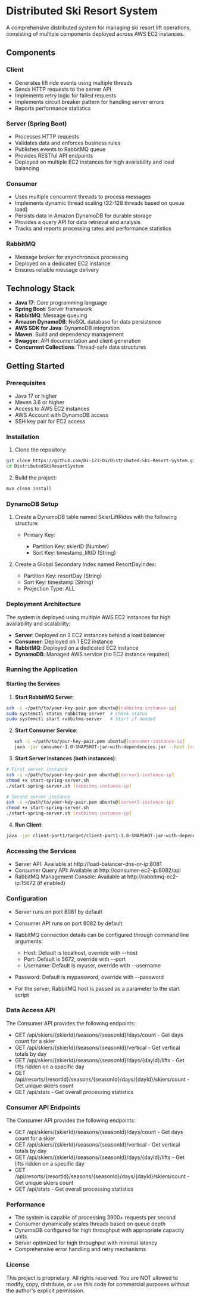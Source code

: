 # Distributed Ski Resort System

A comprehensive distributed system for managing ski resort lift operations, consisting of multiple components deployed across AWS EC2 instances.
## Components

### Client
- Generates lift ride events using multiple threads
- Sends HTTP requests to the server API
- Implements retry logic for failed requests
- Implements circuit breaker pattern for handling server errors
-  Reports performance statistics

### Server (Spring Boot)
- Processes HTTP requests
- Validates data and enforces business rules
- Publishes events to RabbitMQ queue
- Provides RESTful API endpoints
- Deployed on multiple EC2 instances for high availability and load balancing

### Consumer
- Uses multiple concurrent threads to process messages
- Implements dynamic thread scaling (32-128 threads based on queue load)
- Persists data in Amazon DynamoDB for durable storage
- Provides a query API for data retrieval and analysis
- Tracks and reports processing rates and performance statistics


### RabbitMQ

- Message broker for asynchronous processing
- Deployed on a dedicated EC2 instance
- Ensures reliable message delivery

## Technology Stack

- **Java 17**: Core programming language
- **Spring Boot**: Server framework
- **RabbitMQ**: Message queuing
- **Amazon DynamoDB**: NoSQL database for data persistence
- **AWS SDK for Java**: DynamoDB integration
- **Maven**: Build and dependency management
- **Swagger**: API documentation and client generation
- **Concurrent Collections**: Thread-safe data structures

## Getting Started

### Prerequisites

- Java 17 or higher
- Maven 3.6 or higher
- Access to AWS EC2 instances
- AWS Account with DynamoDB access
- SSH key pair for EC2 access

### Installation

1. Clone the repository:
```bash
git clone https://github.com/Di-123-Di/Distributed-Ski-Resort-System.git
cd DistributedSkiResortSystem
```
2. Build the project:
```bash
mvn clean install
```
### DynamoDB Setup

1. Create a DynamoDB table named SkierLiftRides with the following structure:

   - Primary Key:

     - Partition Key: skierID (Number)
     - Sort Key: timestamp_liftID (String)

2. Create a Global Secondary Index named ResortDayIndex:

     - Partition Key: resortDay (String)
     - Sort Key: timestamp (String)
     - Projection Type: ALL


### Deployment Architecture
The system is deployed using multiple AWS EC2 instances for high availability and scalability:

- **Server**: Deployed on 2 EC2 instances behind a load balancer
- **Consumer**: Deployed on 1 EC2 instance
- **RabbitMQ**: Deployed on a dedicated EC2 instance
- **DynamoDB**: Managed AWS service (no EC2 instance required)

### Running the Application

#### Starting the Services
1. **Start RabbitMQ Server**:
```bash
ssh -i ~/path/to/your-key-pair.pem ubuntu@[rabbitmq-instance-ip]
sudo systemctl status rabbitmq-server  # Check status
sudo systemctl start rabbitmq-server   # Start if needed
```

2. **Start Consumer Service**:
```bash
   ssh -i ~/path/to/your-key-pair.pem ubuntu@[consumer-instance-ip]
   java -jar consumer-1.0-SNAPSHOT-jar-with-dependencies.jar --host [rabbitmq-instance-ip] --username myuser --password mypassword --threads 64
```

3. **Start Server Instances (both instances)**:
```bash
# First server instance
ssh -i ~/path/to/your-key-pair.pem ubuntu@[server1-instance-ip]
chmod +x start-spring-server.sh
./start-spring-server.sh [rabbitmq-instance-ip]

# Second server instance
ssh -i ~/path/to/your-key-pair.pem ubuntu@[server2-instance-ip]
chmod +x start-spring-server.sh
./start-spring-server.sh [rabbitmq-instance-ip]
```

4. **Run Client**:
```bash
java -jar client-part1/target/client-part1-1.0-SNAPSHOT-jar-with-dependencies.jar --server http://[your-load-balancer-dns]
```




### Accessing the Services
- Server API: Available at http://load-balancer-dns-or-ip:8081
- Consumer Query API: Available at http://consumer-ec2-ip:8082/api
- RabbitMQ Management Console: Available at http://rabbitmq-ec2-ip:15672 (if enabled)

### Configuration

- Server runs on port 8081 by default
- Consumer API runs on port 8082 by default
- RabbitMQ connection details can be configured through command line arguments:

  - Host: Default is localhost, override with --host
  - Port: Default is 5672, override with --port
  - Username: Default is myuser, override with --username
- Password: Default is mypassword, override with --password

- For the server, RabbitMQ host is passed as a parameter to the start script

### Data Access API
The Consumer API provides the following endpoints:

- GET /api/skiers/{skierId}/seasons/{seasonId}/days/count - Get days count for a skier
- GET /api/skiers/{skierId}/seasons/{seasonId}/vertical - Get vertical totals by day
- GET /api/skiers/{skierId}/seasons/{seasonId}/days/{dayId}/lifts - Get lifts ridden on a specific day
- GET /api/resorts/{resortId}/seasons/{seasonId}/days/{dayId}/skiers/count - Get unique skiers count
- GET /api/stats - Get overall processing statistics

### Consumer API Endpoints
The Consumer API provides the following endpoints:

   - GET /api/skiers/{skierId}/seasons/{seasonId}/days/count - Get days count for a skier
   - GET /api/skiers/{skierId}/seasons/{seasonId}/vertical - Get vertical totals by day
   - GET /api/skiers/{skierId}/seasons/{seasonId}/days/{dayId}/lifts - Get lifts ridden on a specific day
   - GET /api/resorts/{resortId}/seasons/{seasonId}/days/{dayId}/skiers/count - Get unique skiers count
   - GET /api/stats - Get overall processing statistics



### Performance

- The system is capable of processing 3900+ requests per second
- Consumer dynamically scales threads based on queue depth
- DynamoDB configured for high throughput with appropriate capacity units
- Server optimized for high throughput with minimal latency
- Comprehensive error handling and retry mechanisms



### License
This project is proprietary. All rights reserved.
You are NOT allowed to modify, copy, distribute, or use this code for commercial purposes without
the author's explicit permission.
